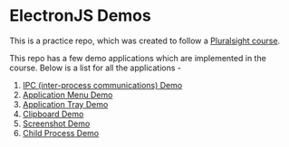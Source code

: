 # ElectronJS Demos

This is a practice repo, which was created to follow a [Pluralsight course](https://app.pluralsight.com/library/courses/electron-fundamentals/table-of-contents).

This repo has a few demo applications which are implemented in the course. Below is a list for all the applications -

1. [IPC (inter-process communications) Demo](./ipc-demo/README.md)
2. [Application Menu Demo](./menu-demo/README.md)
3. [Application Tray Demo](./tray-demo/README.md)
4. [Clipboard Demo](./clipboard-demo/README.md)
5. [Screenshot Demo](./screenshot-demo/README.md)
6. [Child Process Demo](./child_process-demo/README.md)
